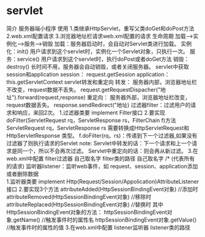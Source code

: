 # servlet
简介
    服务器端小程序
使用
    1.类继承HttpServlet，重写父类doGet和doPost方法
    2.web.xml配置请求
    3.浏览器地址栏请求web.xml配置的请求
生命周期
    加载-->实例化-->服务-->销毁
        加载：服务器启动时，会自动对Servlet类进行加载。
        实例化：init()	 用户请求到这个servlet时，实例化一个Servlet对象，只执行一次。
        服务：service()	 用户请求到这个servlet时，执行doPost或者doGet方法
        销毁：destroy()	 长时间不用，服务器会自动销毁，或者关闭服务器。
servlet中获取session和application
    session：
        request.getSession
    application：
        this.getServletContext
servlet转发和重定向
    转发：
        服务器内部，浏览器地址栏不改变，request数据不丢失。
        request.getRequestDispacher("地址").forward(request,response)
    重定向：
        服务器外部，浏览器地址栏改变，request数据丢失。
        response.sendRedirect("地址)
过滤器filter：过滤用户的请求和响应，来回2次。
    1.过滤器类要 implement Filter接口
    2.要实现doFilter(ServletRequest rq，ServletResponse rs，FilterChain f)方法
          ServletRequest rq，ServletResponse rs  需要转换成HttpServletRequest和 HttpServletResponse 类型。
          f.doFilter(rq，rs)：传递到下一个过滤器,如果没有过滤器了则执行请求的Servlet
          note:
              Servlet中转发的话：下一个请求和上一个请求是同一个，所以不会再次过滤。
              Servlet中重定向的话：则会再从新过滤。
    3.在web.xml中配置 filter过滤器
        <filter>
            <filter-name>自己取名字</filter-name>
            <filter-class>filter类的路径</filter-class>
        </filter>
        <filter-mapping>
            <filter-name>自己取名字</filter-name>
            <url-pattern>/*  (代表所有的请求)</url-pattern>
        <filter-mapping>
监听器listener：监听web事件，如 request、session、application添加或者删除数据	
    1.监听器类要 implement Http(Request/Session/Appolication)AttributeListener接口
    2.要实现3个方法
         attributeAdded(HttpSessionBindingEvent对象)		//添加时
         attributeRemoved(HttpSessionBindingEvent对象)	//移除时
         attributeReplaced(HttpSessionBindingEvent对象)	//替换时
         其中HttpSessionBindingEvent对象的方法：
            httpSessionBindingEvent对象.getName()	//触发事件时的属性名
            httpSessionBindingEvent对象.getValue()	//触发事件时的属性的值
    3.在web.xml中配置 listener监听器
        <listener>
            <listener-class>
            listener类的路径
            </listener-class>
        </listener>
